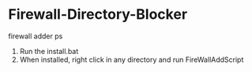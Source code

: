 # Firewall-Directory-Blocker
firewall adder ps
1. Run the install.bat
2. When installed, right click in any directory and run FireWallAddScript

